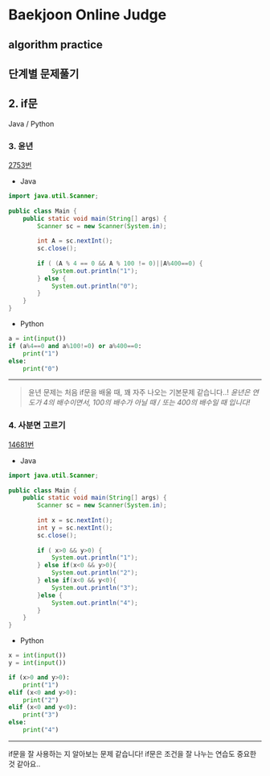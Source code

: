 # Baekjoon Online Judge

## algorithm practice

## 단계별 문제풀기

## 2. if문

Java / Python
<br>

### 3. 윤년
[2753번](https://www.acmicpc.net/problem/2753) 

- Java
```java
import java.util.Scanner;
 
public class Main {
	public static void main(String[] args) {
		Scanner sc = new Scanner(System.in);
 
		int A = sc.nextInt();
		sc.close();
        
		if ( (A % 4 == 0 && A % 100 != 0)||A%400==0) {
 			System.out.println("1");
		} else {
 			System.out.println("0");
		}
	}
}
```


- Python
~~~~python
a = int(input())
if (a%4==0 and a%100!=0) or a%400==0:
    print("1")
else:
    print("0")
~~~~

---
>윤년 문제는 처음 if문을 배울 때, 꽤 자주 나오는 기본문제 같습니다..!
*윤년은 연도가 4의 배수이면서, 100의 배수가 아닐 때 / 또는 400의 배수일 때 입니다!*

### 4. 사분면 고르기
[14681번](https://www.acmicpc.net/problem/14681) 

- Java
~~~java
import java.util.Scanner;
 
public class Main {
	public static void main(String[] args) {
		Scanner sc = new Scanner(System.in);
 
		int x = sc.nextInt();
		int y = sc.nextInt();
		sc.close();
        
		if ( x>0 && y>0) {
 			System.out.println("1");
		} else if(x<0 && y>0){
			System.out.println("2");
		} else if(x<0 && y<0){
			System.out.println("3");
		}else {
			System.out.println("4");
		}
	}
}
~~~

- Python
```python
x = int(input())
y = int(input())

if (x>0 and y>0):
    print("1")
elif (x<0 and y>0):
    print("2")
elif (x<0 and y<0):
    print("3")
else:
    print("4")
```

---
if문을 잘 사용하는 지 알아보는 문제 같습니다!
if문은 조건을 잘 나누는 연습도 중요한 것 같아요..

